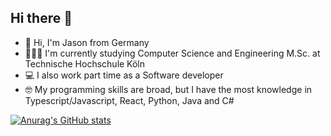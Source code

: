## Hi there 👋

- 👋 Hi, I'm Jason from Germany
- 👨🏼‍🎓 I'm currently studying Computer Science and Engineering M.Sc. at Technische Hochschule Köln
- 💻 I also work part time as a Software developer
- 🤓 My programming skills are broad, but I have the most knowledge in Typescript/Javascript, React, Python, Java and C#

[![Anurag's GitHub stats](https://github-readme-stats.vercel.app/api?username=joltzen)](https://github.com/anuraghazra/github-readme-stats)

